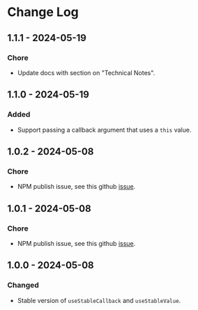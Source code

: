 # Change Log

<!-- ## 0.0.0 - yyyy-mm-dd -->
<!---->
<!-- ### Changed -->
<!---->
<!-- ### Added -->
<!---->
<!-- ### Fixed -->

## 1.1.1 - 2024-05-19

### Chore

- Update docs with section on "Technical Notes".

## 1.1.0 - 2024-05-19

### Added

- Support passing a callback argument that uses a `this` value.

## 1.0.2 - 2024-05-08

### Chore

- NPM publish issue, see this github [issue](https://github.com/npm/cli/issues/5058).

## 1.0.1 - 2024-05-08

### Chore

- NPM publish issue, see this github [issue](https://github.com/npm/cli/issues/5058).

## 1.0.0 - 2024-05-08

### Changed

- Stable version of `useStableCallback` and `useStableValue`.
